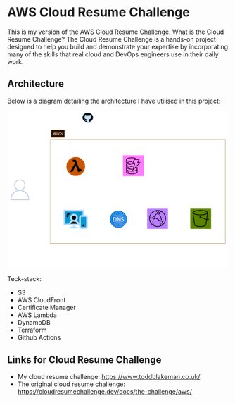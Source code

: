 # AWS Cloud Resume Challenge
This is my version of the AWS Cloud Resume Challenge. What is the Cloud Resume Challenge? The Cloud Resume Challenge is a hands-on project designed to help you build and demonstrate your expertise by incorporating many of the skills that real cloud and DevOps engineers use in their daily work.

## Architecture
Below is a diagram detailing the architecture I have utilised in this project:

![Project Architecture](./resume-arch.drawio.png)

Teck-stack:
- S3
- AWS CloudFront
- Certificate Manager
- AWS Lambda
- DynamoDB
- Terraform
- Github Actions

## Links for Cloud Resume Challenge
- My cloud resume challenge: https://www.toddblakeman.co.uk/
- The original cloud resume challenge: https://cloudresumechallenge.dev/docs/the-challenge/aws/
